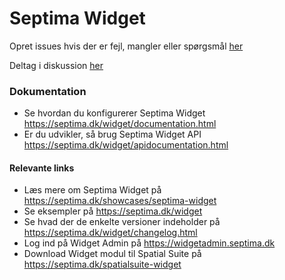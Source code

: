 # Septima Widget

Opret issues hvis der er fejl, mangler eller spørgsmål [her](https://github.com/Septima/widget-issues/issues/new/choose)

Deltag i diskussion [her](https://github.com/Septima/widget-issues/discussions)

### Dokumentation
- Se hvordan du konfigurerer Septima Widget https://septima.dk/widget/documentation.html
- Er du udvikler, så brug Septima Widget API https://septima.dk/widget/apidocumentation.html

#### Relevante links
- Læs mere om Septima Widget på https://septima.dk/showcases/septima-widget
- Se eksempler på https://septima.dk/widget
- Se hvad der de enkelte versioner indeholder på https://septima.dk/widget/changelog.html
- Log ind på Widget Admin på https://widgetadmin.septima.dk
- Download Widget modul til Spatial Suite på https://septima.dk/spatialsuite-widget
